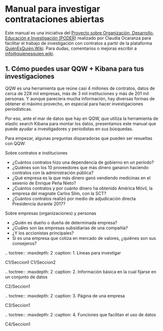 # Manual para investigar contrataciones abiertas

Este manual es una iniciativa del [Proyecto sobre Organización, Desarrollo, Educación e Investigación (PODER)](https://www.projectpoder.org/es) realizado por Claudia Ocaranza para facilitar el trabajo de investigación con contratos a partir de la plataforma [QuiénEsQuién.Wiki](https://www.quienesquien.wiki). Para dudas, comentarios o mejoras escribir a [info@quienesquien.wiki](mailto:info@quienesquien.wiki).

## 1. Cómo puedes usar QQW + Kibana para tus investigaciones

QQW es una herramienta que reúne casi 4 millones de contratos, datos de cerca de 228 mil empresas, más de 3 mil instituciones y más de 201 mil personas. Y aunque pareciera mucha información, hay diversas formas de obtener el máximo provecho, en especial para hacer investigaciones periodísticas. 

Por eso, ante el mar de datos que hay en QQW, que utiliza la herramienta de elastic search Kibana para montar los datos, presentamos este manual que puede ayudar a investigadores y periodistas en sus búsquedas. 

Para empezar, algunas preguntas disparadoras que pueden ser resueltas con QQW:

Sobre contratos e instituciones
* ¿Cuántos contratos hizo una dependencia de gobierno en un período?
* ¿Quiénes son los 10 proveedores que más dinero ganaron haciendo contratos con la administración pública?
* ¿Qué empresa es la que más dinero ganó vendiendo medicinas en el sexenio de Enrique Peña Nieto?
* ¿Cuántos contratos y por cuánto dinero ha obtenido América Móvil, la empresa del magnate Carlos Slim, con la SCT?
* ¿Cuántos contratos realizó por medio de adjudicación directa Presidencia durante 2017?

Sobre empresas (organizaciones) y personas
* ¿Quién es dueño o dueña de determinada empresa?
* ¿Cuáles son las empresas subsidiarias de una compañía?
* ¿Y los accionistas principales?
* Si es una empresa que cotiza en mercado de valores, ¿quiénes son sus consejeros?

.. toctree::
   :maxdepth: 2
   :caption: 1. Líneas para investigar

   C1/Seccion1
   C1/Seccion2

.. toctree::
  :maxdepth: 2
  :caption: 2. Información básica en la cual fijarse en un conjunto de datos
  
  C2/Seccion1

.. toctree::
  :maxdepth: 2
  :caption: 3. Página de una empresa

  C3/Seccion1
  
  .. toctree::
  :maxdepth: 2
  :caption: 4. Funciones que facilitan el uso de datos

  C4/Seccion1
